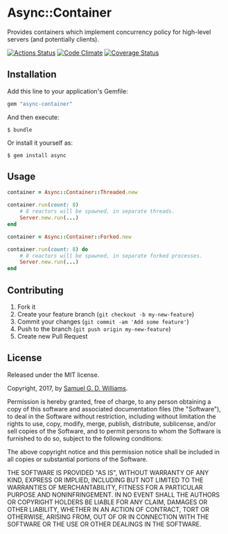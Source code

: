 # Async::Container

Provides containers which implement concurrency policy for high-level servers (and potentially clients).

[![Actions Status](https://github.com/socketry/async-container/workflows/Tests/badge.svg)](https://github.com/socketry/async-container/actions?workflow=Tests)
[![Code Climate](https://codeclimate.com/github/socketry/async-container.svg)](https://codeclimate.com/github/socketry/async-container)
[![Coverage Status](https://coveralls.io/repos/socketry/async-container/badge.svg)](https://coveralls.io/r/socketry/async-container)

## Installation

Add this line to your application's Gemfile:

```ruby
gem "async-container"
```

And then execute:

	$ bundle

Or install it yourself as:

	$ gem install async

## Usage

```ruby
container = Async::Container::Threaded.new

container.run(count: 8)
	# 8 reactors will be spawned, in separate threads.
	Server.new.run(...)
end

container = Async::Container::Forked.new

container.run(count: 8) do
	# 8 reactors will be spawned, in separate forked processes.
	Server.new.run(...)
end
```

## Contributing

1. Fork it
2. Create your feature branch (`git checkout -b my-new-feature`)
3. Commit your changes (`git commit -am 'Add some feature'`)
4. Push to the branch (`git push origin my-new-feature`)
5. Create new Pull Request

## License

Released under the MIT license.

Copyright, 2017, by [Samuel G. D. Williams](http://www.codeotaku.com/samuel-williams).

Permission is hereby granted, free of charge, to any person obtaining a copy
of this software and associated documentation files (the "Software"), to deal
in the Software without restriction, including without limitation the rights
to use, copy, modify, merge, publish, distribute, sublicense, and/or sell
copies of the Software, and to permit persons to whom the Software is
furnished to do so, subject to the following conditions:

The above copyright notice and this permission notice shall be included in
all copies or substantial portions of the Software.

THE SOFTWARE IS PROVIDED "AS IS", WITHOUT WARRANTY OF ANY KIND, EXPRESS OR
IMPLIED, INCLUDING BUT NOT LIMITED TO THE WARRANTIES OF MERCHANTABILITY,
FITNESS FOR A PARTICULAR PURPOSE AND NONINFRINGEMENT. IN NO EVENT SHALL THE
AUTHORS OR COPYRIGHT HOLDERS BE LIABLE FOR ANY CLAIM, DAMAGES OR OTHER
LIABILITY, WHETHER IN AN ACTION OF CONTRACT, TORT OR OTHERWISE, ARISING FROM,
OUT OF OR IN CONNECTION WITH THE SOFTWARE OR THE USE OR OTHER DEALINGS IN
THE SOFTWARE.
